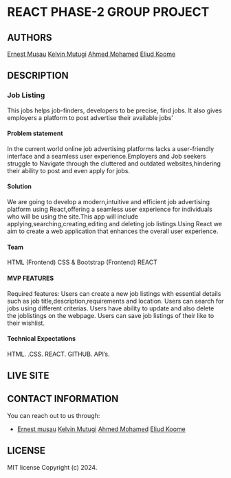 # REACT PHASE-2 GROUP PROJECT

## AUTHORS
[Ernest Musau](https://github.com/ernestmusau)
[Kelvin Mutugi](https://github.com/kelvindev1)
[Ahmed Mohamed](https://github.com/AHMEDHANSHI)
[Eliud Koome](https://github.com/kamusarihanshi)
## DESCRIPTION
### Job Listing
This jobs helps job-finders, developers to be precise, find jobs. It also gives employers a platform to post advertise their available jobs'

#### Problem statement 
In the current world online job advertising platforms lacks a user-friendly interface and a seamless user experience.Employers and Job seekers struggle to Navigate through the cluttered and outdated websites,hindering their ability to post and even apply for jobs.

#### Solution
We are going to develop a modern,intuitive and efficient job advertising platform using React,offering a seamless user experience for individuals who will be using the site.This app will include applying,searching,creating,editing  and deleting job listings.Using React we aim to create a web application that enhances the overall user experience.

#### Team
HTML (Frontend)
CSS & Bootstrap (Frontend)
REACT

#### MVP FEATURES 
Required features:
Users can create a new job listings with essential details such as job title,description,requirements and location.
Users can search for jobs using different criterias.
Users have ability to update and also delete the joblistings on the webpage.
Users can save  job listings of their like to their wishlist.
#### Technical Expectations
HTML.
.CSS.
REACT.
GITHUB.
API’s.


## LIVE SITE


## CONTACT INFORMATION
You can reach out to us through:
- [Ernest musau](https://github.com/ernestmusau)
  [Kelvin Mutugi](https://github.com/kelvindev1)
  [Ahmed Mohamed](https://github.com/AHMEDHANSHI)
  [Eliud Koome](https://github.com/kamusarihanshi)


## LICENSE
MIT license
Copyright (c) 2024.




